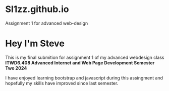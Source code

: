 # Sl1zz.github.io
Assignment 1 for advanced web-design


# **Hey I'm Steve**

This is my final submition for assignment 1 of my advanced webdesign class 
**ITWD6.408 Advanced Internet and Web Page Development Semester Two 2024**


I have enjoyed learning bootstrap and javascript during this assingment and hopefully my skills have improved since last semester.
